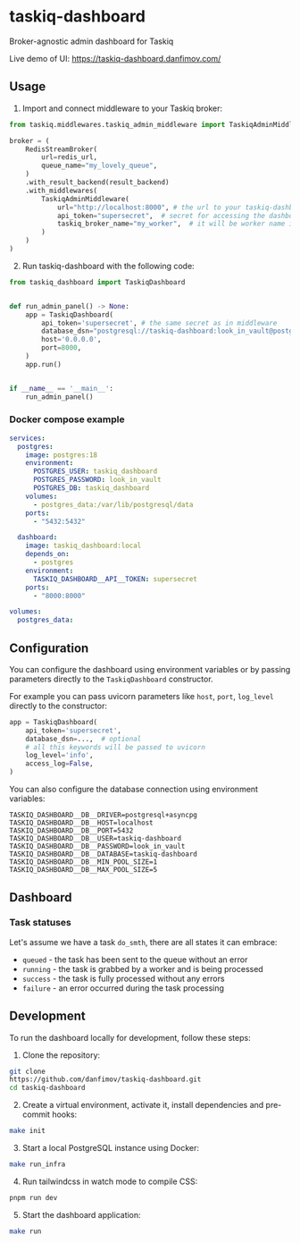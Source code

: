 # taskiq-dashboard

Broker-agnostic admin dashboard for Taskiq

Live demo of UI: https://taskiq-dashboard.danfimov.com/

## Usage

1. Import and connect middleware to your Taskiq broker:

```python
from taskiq.middlewares.taskiq_admin_middleware import TaskiqAdminMiddleware

broker = (
    RedisStreamBroker(
        url=redis_url,
        queue_name="my_lovely_queue",
    )
    .with_result_backend(result_backend)
    .with_middlewares(
        TaskiqAdminMiddleware(
            url="http://localhost:8000", # the url to your taskiq-dashboard instance
            api_token="supersecret",  # secret for accessing the dashboard API
            taskiq_broker_name="my_worker",  # it will be worker name in the dashboard
        )
    )
)
```

2. Run taskiq-dashboard with the following code:

```python
from taskiq_dashboard import TaskiqDashboard


def run_admin_panel() -> None:
    app = TaskiqDashboard(
        api_token='supersecret', # the same secret as in middleware
        database_dsn="postgresql://taskiq-dashboard:look_in_vault@postgres:5432/taskiq-dashboard",
        host='0.0.0.0',
        port=8000,
    )
    app.run()


if __name__ == '__main__':
    run_admin_panel()
```

### Docker compose example

```yaml
services:
  postgres:
    image: postgres:18
    environment:
      POSTGRES_USER: taskiq_dashboard
      POSTGRES_PASSWORD: look_in_vault
      POSTGRES_DB: taskiq_dashboard
    volumes:
      - postgres_data:/var/lib/postgresql/data
    ports:
      - "5432:5432"

  dashboard:
    image: taskiq_dashboard:local
    depends_on:
      - postgres
    environment:
      TASKIQ_DASHBOARD__API__TOKEN: supersecret
    ports:
      - "8000:8000"

volumes:
  postgres_data:
```

## Configuration

You can configure the dashboard using environment variables or by passing parameters directly to the `TaskiqDashboard` constructor.

For example you can pass uvicorn parameters like `host`, `port`, `log_level` directly to the constructor:

```python
app = TaskiqDashboard(
    api_token='supersecret',
    database_dsn=...,  # optional
    # all this keywords will be passed to uvicorn
    log_level='info',
    access_log=False,
)
```

You can also configure the database connection using environment variables:

```dotenv
TASKIQ_DASHBOARD__DB__DRIVER=postgresql+asyncpg
TASKIQ_DASHBOARD__DB__HOST=localhost
TASKIQ_DASHBOARD__DB__PORT=5432
TASKIQ_DASHBOARD__DB__USER=taskiq-dashboard
TASKIQ_DASHBOARD__DB__PASSWORD=look_in_vault
TASKIQ_DASHBOARD__DB__DATABASE=taskiq-dashboard
TASKIQ_DASHBOARD__DB__MIN_POOL_SIZE=1
TASKIQ_DASHBOARD__DB__MAX_POOL_SIZE=5
```

## Dashboard

### Task statuses

Let's assume we have a task `do_smth`, there are all states it can embrace:

- `queued` - the task has been sent to the queue without an error
- `running` - the task is grabbed by a worker and is being processed
- `success` - the task is fully processed without any errors
- `failure` - an error occurred during the task processing

## Development

To run the dashboard locally for development, follow these steps:

1. Clone the repository:

```bash
git clone
https://github.com/danfimov/taskiq-dashboard.git
cd taskiq-dashboard
```

2. Create a virtual environment, activate it, install dependencies and pre-commit hooks:

```bash
make init
```

3. Start a local PostgreSQL instance using Docker:

```bash
make run_infra
```

4. Run tailwindcss in watch mode to compile CSS:

```bash
pnpm run dev
```

5. Start the dashboard application:

```bash
make run
```

